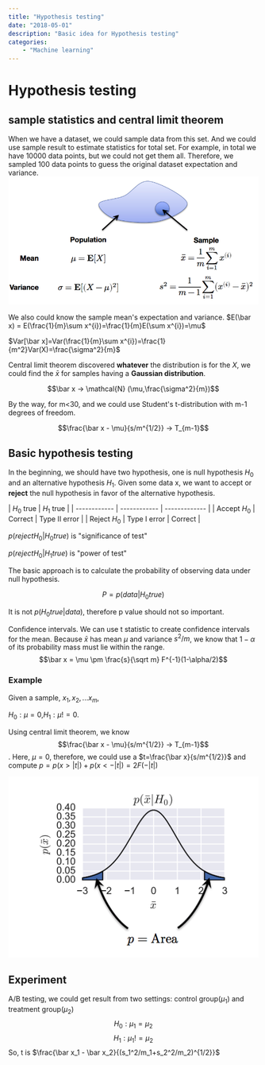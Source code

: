 ```yaml
---
title: "Hypothesis testing"
date: "2018-05-01"
description: "Basic idea for Hypothesis testing"
categories:
    - "Machine learning"
---
```


# Hypothesis testing
##  sample statistics and central limit theorem
When we have a dataset, we could sample data from this set. And we could use sample result to estimate statistics for total set.
For example, in total we have 10000 data points, but we could not get them all. Therefore, we sampled 100 data points to guess the original dataset expectation and variance. 
![](pic/sample.png)

We also could know the sample mean's expectation and variance.
$E(\bar x) = E(\frac{1}{m}\sum x^{i})=\frac{1}{m}E(\sum x^{i})=\mu$

$Var[\bar x]=Var(\frac{1}{m}\sum x^{i})=\frac{1}{m^2}Var(X)=\frac{\sigma^2}{m}$

Central limit theorem discovered **whatever** the distribution is for the $X$, we could find the $\bar x$ for samples having a **Gaussian distribution**. 

$$\bar x -> \mathcal{N} (\mu,\frac{\sigma^2}{m})$$

By the way, for m<30, and we could use Student's t-distribution with m-1 degrees of freedom.

$$\frac{\bar x - \mu}{s/m^{1/2}} -> T_{m-1}$$

## Basic hypothesis testing

In the beginning, we should have two hypothesis, one is null hypothesis $H_0$ and an alternative hypothesis $H_1$. Given some data x, we want to accept or **reject** the null hypothesis in
favor of the alternative hypothesis.

| $H_0$ true   | $H_1$ true   |
| ------------ | ------------ | ------------- |
| Accept $H_0$ | Correct      | Type II error |
| Reject $H_0$ | Type I error | Correct       |


$p(reject H_0|H_0 true)$ is "significance of test"

$p(reject H_0|H_1 true)$ is "power of test"

The basic approach is to calculate the probability of observing data under null hypothesis.

$$P = p(data|H_0 true)$$

It is not $p(H_0 true|data)$, therefore p value should not so important. 

Confidence intervals. We can use t statistic to create confidence intervals for the mean. Because $\bar x$ has mean $\mu$ and variance $s^2/m$, we know that $1-\alpha$ of its probability mass must lie within the range.
$$\bar x = \mu \pm \frac{s}{\sqrt m} F^{-1}(1-\alpha/2)$$

### Example
Given a sample, $x_1,x_2,...x_m$, 

$H_0:\mu=0$,$H_1:\mu!=0$. 

Using central limit theorem, we know $$\frac{\bar x - \mu}{s/m^{1/2}} -> T_{m-1}$$. Here, $\mu=0$, therefore, we could use a $t=\frac{\bar x}{s/m^{1/2}}$ and compute $p=p(x>|t|)+p(x<-|t|)=2F(-|t|)$

![](pic/t.png)

## Experiment

A/B testing, we could get result from two settings: control group($\mu_1$) and treatment group($\mu_2$)
$$H_0: \mu_1=\mu_2$$
$$H_1: \mu_1!=\mu_2$$
 So, t is $\frac{\bar x_1 - \bar x_2}{(s_1^2/m_1+s_2^2/m_2)^{1/2}}$